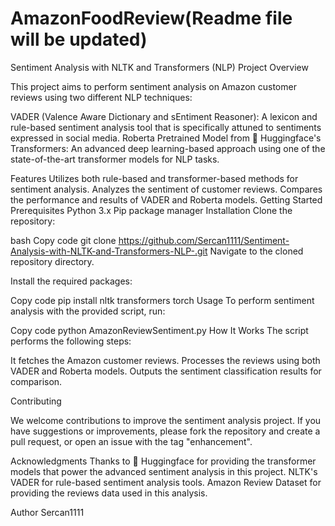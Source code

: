 # AmazonFoodReview(Readme file will be updated)
Sentiment Analysis with NLTK and Transformers (NLP)
Project Overview

This project aims to perform sentiment analysis on Amazon customer reviews using two different NLP techniques:

VADER (Valence Aware Dictionary and sEntiment Reasoner):
 A lexicon and rule-based sentiment analysis tool that is specifically attuned to sentiments expressed in social media.
Roberta Pretrained Model from 🤗 Huggingface's Transformers: 
An advanced deep learning-based approach using one of the state-of-the-art transformer models for NLP tasks.

Features
Utilizes both rule-based and transformer-based methods for sentiment analysis.
Analyzes the sentiment of customer reviews.
Compares the performance and results of VADER and Roberta models.
Getting Started
Prerequisites
Python 3.x
Pip package manager
Installation
Clone the repository:

bash
Copy code
git clone https://github.com/Sercan1111/Sentiment-Analysis-with-NLTK-and-Transformers-NLP-.git
Navigate to the cloned repository directory.

Install the required packages:

Copy code
pip install nltk transformers torch
Usage
To perform sentiment analysis with the provided script, run:

Copy code
python AmazonReviewSentiment.py
How It Works
The script performs the following steps:

It fetches the Amazon customer reviews.
Processes the reviews using both VADER and Roberta models.
Outputs the sentiment classification results for comparison.

Contributing

We welcome contributions to improve the sentiment analysis project. If you have suggestions or improvements, please fork the repository and create a pull request, or open an issue with the tag "enhancement".

Acknowledgments
Thanks to 🤗 Huggingface for providing the transformer models that power the advanced sentiment analysis in this project.
NLTK's VADER for rule-based sentiment analysis tools.
Amazon Review Dataset for providing the reviews data used in this analysis.

Author
Sercan1111


